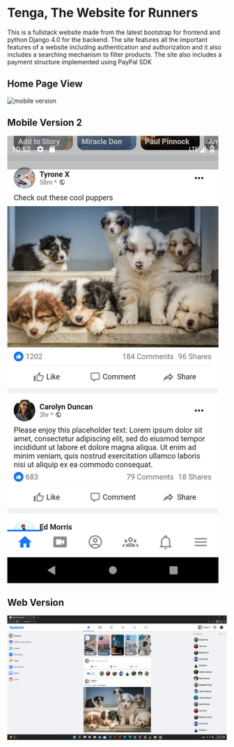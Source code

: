 # Tenga, The Website for Runners

This is a fullstack website made from the latest bootstrap for frontend and python Django 4.0 for the backend. 
The site features all the important features of a website including authentication and authorization and it also includes a searching mechanism to filter products.
The site also includes a payment structure implemented using PayPal SDK

## Home Page View
![mobile version](https://github.com/TyroneZeka/fTenga-The-App/blob/main/home.png?raw=true)

## Mobile Version 2
![mobile version](https://github.com/TyroneZeka/flutter_facebook_ui_responsive/blob/main/mobile2.png?raw=true)

## Web Version
![mobile version](https://github.com/TyroneZeka/flutter_facebook_ui_responsive/blob/main/desktop.png?raw=true)
